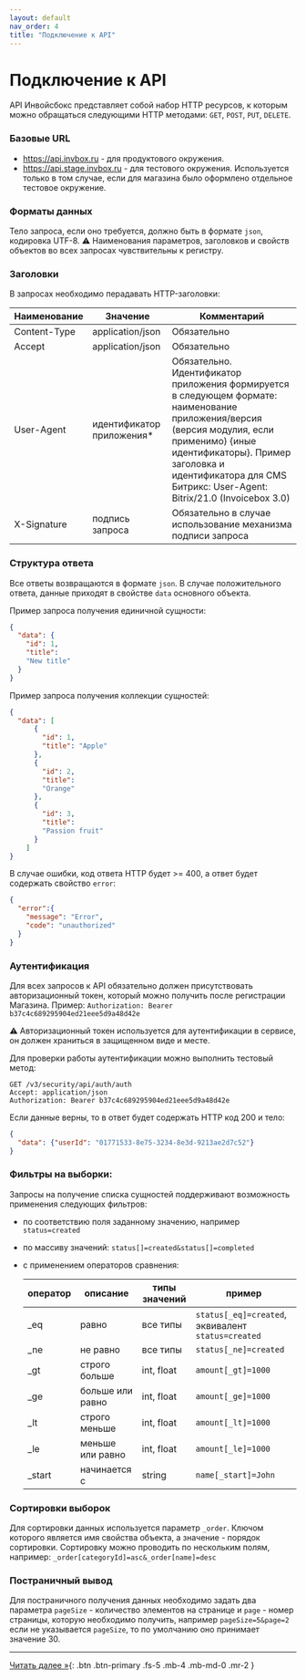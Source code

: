 ```yaml
---
layout: default
nav_order: 4
title: "Подключение к API"
---
```


# Подключение к API

API Инвойсбокс представляет собой набор HTTP ресурсов, к которым можно обращаться следующими HTTP методами: `GET`, `POST`, `PUT`, `DELETE`.

### Базовые URL

- https://api.invbox.ru - для продуктового окружения.
- https://api.stage.invbox.ru - для тестового окружения. Используется только в том случае, если для магазина было оформлено отдельное тестовое окружение.

### Форматы данных

Тело запроса, если оно требуется, должно быть в формате `json`, кодировка UTF-8.
:warning: Наименования параметров, заголовков и свойств объектов во всех запросах чувствительны к регистру.


### Заголовки

В запросах необходимо перадавать HTTP-заголовки:

 | Наименование | Значение                  | Комментарий
 | ------------ |-------------------------- | ------------------------------------------------------------
 | Content-Type | application/json          | Обязательно
 | Accept       | application/json          | Обязательно
 | User-Agent   | идентификатор приложения* | Обязательно. Идентификатор приложения формируется в следующем формате: наименование приложения/версия (версия модулия, если применимо) {иные идентификаторы}. Пример заголовка и идентификатора для CMS Битрикс: User-Agent: Bitrix/21.0 (Invoicebox 3.0)
 | X-Signature  | подпись запроса           | Обязательно в случае использование механизма подписи запроса

### Структура ответа

Все ответы возвращаются в формате `json`. 
В случае положительного ответа, данные приходят в свойстве `data` основного объекта.

Пример запроса получения единичной сущности:
```json
{
  "data": {
    "id": 1,
    "title":
    "New title"
  }
}
```

Пример запроса получения коллекции сущностей:
```json
{
  "data": [
      {
        "id": 1,
        "title": "Apple"
      },
      {
        "id": 2,
        "title":
        "Orange"
      },
      {
        "id": 3,
        "title":
        "Passion fruit"
      }
    ]
}
```

В случае ошибки, код ответа HTTP будет >= 400, а ответ будет содержать свойство `error`:
```json
{
  "error":{
    "message": "Error",
    "code": "unauthorized"
  }
}
```

### Аутентификация

Для всех запросов к API обязательно должен присутствовать авторизационный токен, который можно получить после регистрации Магазина.
Пример: `Authorization: Bearer b37c4c689295904ed21eee5d9a48d42e`

:warning: Авторизационный токен используется для аутентификации в сервисе, он должен храниться в защищенном виде и месте.

Для проверки работы аутентификации можно выполнить тестовый метод:
```
GET /v3/security/api/auth/auth
Accept: application/json
Authorization: Bearer b37c4c689295904ed21eee5d9a48d42e
```

Если данные верны, то в ответ будет содержать HTTP код 200 и тело:
```json
{
  "data": {"userId": "01771533-8e75-3234-8e3d-9213ae2d7c52"}
}
```

### Фильтры на выборки:

Запросы на получение списка сущностей поддерживают возможность применения следующих фильтров:
- по соответствию поля заданному значению, например `status=created`
- по массиву значений: `status[]=created&status[]=completed`
- с применением операторов сравнения:

  | оператор| описание          |  типы значений   | пример
  | ------- |-------------------| -----------------|-------
  | _eq     | равно             | все типы         | `status[_eq]=created`, эквивалент `status=created`
  | _ne     | не равно          | все типы         | `status[_ne]=created`
  | _gt     | строго больше     | int, float       | `amount[_gt]=1000`
  | _ge     | больше или равно  | int, float       | `amount[_ge]=1000`
  | _lt     | строго меньше     | int, float       | `amount[_lt]=1000`
  | _le     | меньше или равно  | int, float       | `amount[_le]=1000`
  | _start  | начинается с      | string           | `name[_start]=John`

### Сортировки выборок

Для сортировки данных используется параметр `_order`. Ключом которого является имя свойства объекта,
а значение - порядок сортировки. Сортировку можно проводить по нескольким полям, например:
`_order[categoryId]=asc&_order[name]=desc`

### Постраничный вывод

Для постраничного получения данных необходимо задать два параметра `pageSize` - количество элементов
на странице и `page` - номер страницы, которую необходимо получить, например `pageSize=5&page=2`
если не указывается `pageSize`, то по умолчанию оно принимает значение 30.

---

[Читать далее &raquo;](/docs/api){: .btn .btn-primary .fs-5 .mb-4 .mb-md-0 .mr-2 }
